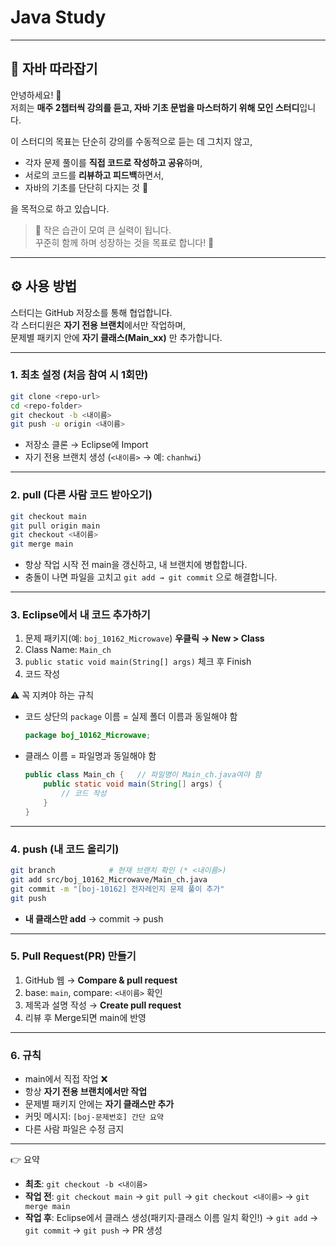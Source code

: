 # Java Study

---

## 📖 자바 따라잡기

안녕하세요! 👋  
저희는 **매주 2챕터씩 강의를 듣고, 자바 기초 문법을 마스터하기 위해 모인 스터디**입니다.  

이 스터디의 목표는 단순히 강의를 수동적으로 듣는 데 그치지 않고,  
- 각자 문제 풀이를 **직접 코드로 작성하고 공유**하며,  
- 서로의 코드를 **리뷰하고 피드백**하면서,  
- 자바의 기초를 단단히 다지는 것 💪  

을 목적으로 하고 있습니다.  

> 🌱 작은 습관이 모여 큰 실력이 됩니다.  
> 꾸준히 함께 하며 성장하는 것을 목표로 합니다! 🚀  

---

## ⚙️ 사용 방법

스터디는 GitHub 저장소를 통해 협업합니다.  
각 스터디원은 **자기 전용 브랜치**에서만 작업하며,  
문제별 패키지 안에 **자기 클래스(Main_xx)** 만 추가합니다.  

---

### 1. 최초 설정 (처음 참여 시 1회만)
```bash
git clone <repo-url>
cd <repo-folder>
git checkout -b <내이름>
git push -u origin <내이름>
```

- 저장소 클론 → Eclipse에 Import  
- 자기 전용 브랜치 생성 (`<내이름>` → 예: `chanhwi`)

---

### 2. pull (다른 사람 코드 받아오기)
```bash
git checkout main
git pull origin main
git checkout <내이름>
git merge main
```

- 항상 작업 시작 전 main을 갱신하고, 내 브랜치에 병합합니다.  
- 충돌이 나면 파일을 고치고 `git add → git commit` 으로 해결합니다.  

---

### 3. Eclipse에서 내 코드 추가하기
1. 문제 패키지(예: `boj_10162_Microwave`) **우클릭 → New > Class**  
2. Class Name: `Main_ch`  
3. `public static void main(String[] args)` 체크 후 Finish  
4. 코드 작성  

⚠️ 꼭 지켜야 하는 규칙  
- 코드 상단의 `package` 이름 = 실제 폴더 이름과 동일해야 함  
  ```java
  package boj_10162_Microwave;
  ```
- 클래스 이름 = 파일명과 동일해야 함  
  ```java
  public class Main_ch {   // 파일명이 Main_ch.java여야 함
      public static void main(String[] args) {
          // 코드 작성
      }
  }
  ```

---

### 4. push (내 코드 올리기)
```bash
git branch            # 현재 브랜치 확인 (* <내이름>)
git add src/boj_10162_Microwave/Main_ch.java
git commit -m "[boj-10162] 전자레인지 문제 풀이 추가"
git push
```

- **내 클래스만 add** → commit → push  

---

### 5. Pull Request(PR) 만들기
1. GitHub 웹 → **Compare & pull request**  
2. base: `main`, compare: `<내이름>` 확인  
3. 제목과 설명 작성 → **Create pull request**  
4. 리뷰 후 Merge되면 main에 반영  

---

### 6. 규칙
- main에서 직접 작업 ❌  
- 항상 **자기 전용 브랜치에서만 작업**  
- 문제별 패키지 안에는 **자기 클래스만 추가**  
- 커밋 메시지: `[boj-문제번호] 간단 요약`  
- 다른 사람 파일은 수정 금지  

---

👉 요약  
- **최초**: `git checkout -b <내이름>`  
- **작업 전**: `git checkout main` → `git pull` → `git checkout <내이름>` → `git merge main`  
- **작업 후**: Eclipse에서 클래스 생성(패키지·클래스 이름 일치 확인!) → `git add` → `git commit` → `git push` → PR 생성
